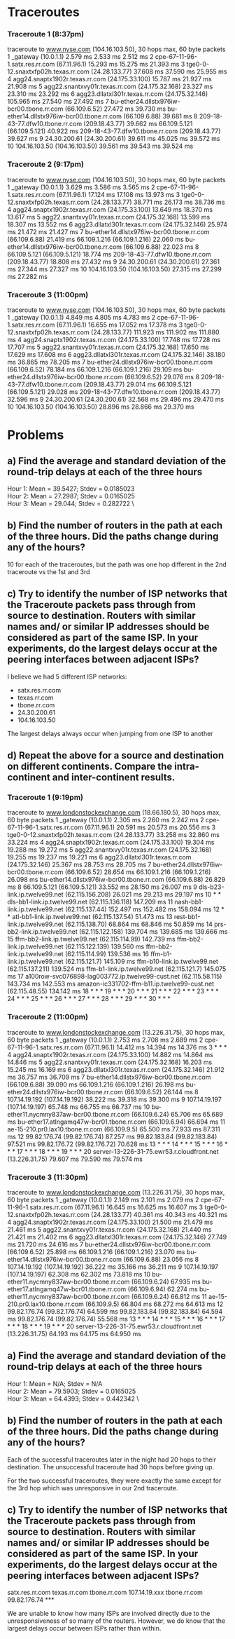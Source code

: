 # Traceroutes
### Traceroute 1 (8:37pm) 
traceroute to www.nyse.com (104.16.103.50), 30 hops max, 60 byte packets
 1  \_gateway (10.0.1.1)  2.579 ms  2.533 ms  2.512 ms
 2  cpe-67-11-96-1.satx.res.rr.com (67.11.96.1)  15.293 ms  15.275 ms  21.393 ms
 3  tge0-0-12.snaxtxfp02h.texas.rr.com (24.28.133.77)  37.608 ms  37.590 ms  25.955 ms
 4  agg24.snaptx1902r.texas.rr.com (24.175.33.100)  15.787 ms  21.927 ms  21.908 ms
 5  agg22.snantxvy01r.texas.rr.com (24.175.32.168)  23.327 ms  23.310 ms  23.292 ms
 6  agg23.dllatxl301r.texas.rr.com (24.175.32.146)  105.965 ms  27.540 ms  27.492 ms
 7  bu-ether24.dllstx976iw-bcr00.tbone.rr.com (66.109.6.52)  27.472 ms  39.730 ms bu-ether14.dllstx976iw-bcr00.tbone.rr.com (66.109.6.88)  39.681 ms
 8  209-18-43-77.dfw10.tbone.rr.com (209.18.43.77)  39.662 ms 66.109.5.121 (66.109.5.121)  40.922 ms 209-18-43-77.dfw10.tbone.rr.com (209.18.43.77)  39.627 ms
 9  24.30.200.61 (24.30.200.61)  39.611 ms  45.025 ms  39.572 ms
10  104.16.103.50 (104.16.103.50)  39.561 ms  39.543 ms  39.524 ms

### Traceroute 2 (9:17pm) 
traceroute to www.nyse.com (104.16.103.50), 30 hops max, 60 byte packets
 1  \_gateway (10.0.1.1)  3.629 ms  3.586 ms  3.565 ms
 2  cpe-67-11-96-1.satx.res.rr.com (67.11.96.1)  17.124 ms  17.108 ms  13.973 ms
 3  tge0-0-12.snaxtxfp02h.texas.rr.com (24.28.133.77)  38.771 ms  26.173 ms  38.736 ms
 4  agg24.snaptx1902r.texas.rr.com (24.175.33.100)  13.649 ms  18.370 ms  13.617 ms
 5  agg22.snantxvy01r.texas.rr.com (24.175.32.168)  13.599 ms  18.307 ms  13.552 ms
 6  agg23.dllatxl301r.texas.rr.com (24.175.32.146)  25.974 ms  21.472 ms  21.427 ms
 7  bu-ether14.dllstx976iw-bcr00.tbone.rr.com (66.109.6.88)  21.419 ms 66.109.1.216 (66.109.1.216)  22.060 ms bu-ether14.dllstx976iw-bcr00.tbone.rr.com (66.109.6.88)  22.023 ms
 8  66.109.5.121 (66.109.5.121)  18.774 ms 209-18-43-77.dfw10.tbone.rr.com (209.18.43.77)  18.808 ms  27.432 ms
 9  24.30.200.61 (24.30.200.61)  27.361 ms  27.344 ms  27.327 ms
10  104.16.103.50 (104.16.103.50)  27.315 ms  27.299 ms  27.282 ms

### Traceroute 3 (11:00pm) 
traceroute to www.nyse.com (104.16.103.50), 30 hops max, 60 byte packets
 1  \_gateway (10.0.1.1)  4.849 ms  4.805 ms  4.783 ms
 2  cpe-67-11-96-1.satx.res.rr.com (67.11.96.1)  16.655 ms  17.052 ms  17.378 ms
 3  tge0-0-12.snaxtxfp02h.texas.rr.com (24.28.133.77)  111.923 ms  111.902 ms  111.880 ms
 4  agg24.snaptx1902r.texas.rr.com (24.175.33.100)  17.748 ms  17.728 ms  17.707 ms
 5  agg22.snantxvy01r.texas.rr.com (24.175.32.168)  17.650 ms  17.629 ms  17.608 ms
 6  agg23.dllatxl301r.texas.rr.com (24.175.32.146)  38.180 ms  36.865 ms  78.205 ms
 7  bu-ether24.dllstx976iw-bcr00.tbone.rr.com (66.109.6.52)  78.184 ms 66.109.1.216 (66.109.1.216)  29.109 ms bu-ether24.dllstx976iw-bcr00.tbone.rr.com (66.109.6.52)  29.076 ms
 8  209-18-43-77.dfw10.tbone.rr.com (209.18.43.77)  29.014 ms 66.109.5.121 (66.109.5.121)  29.028 ms 209-18-43-77.dfw10.tbone.rr.com (209.18.43.77)  32.596 ms
 9  24.30.200.61 (24.30.200.61)  32.568 ms  29.496 ms  29.470 ms
10  104.16.103.50 (104.16.103.50)  28.896 ms  28.866 ms  29.370 ms


# Problems

## a) Find the average and standard deviation of the round-trip delays at each of the three hours
Hour 1: Mean = 39.5427; Stdev = 0.0185023 \
Hour 2: Mean = 27.2987; Stdev = 0.0165025 \
Hour 3: Mean = 29.044; Stdev = 0.282722 \

## b) Find the number of routers in the path at each of the three hours. Did the paths change during any of the hours?
10 for each of the traceroutes, but the path was one hop different in the 2nd traceroute vs the 1st and 3rd

## c) Try to identify the number of ISP networks that the Traceroute packets pass through from source to destination. Routers with similar names and/ or similar IP addresses should be considered as part of the same ISP. In your experiments, do the largest delays occur at the peering interfaces between adjacent ISPs?
I believe we had 5 different ISP networks:
- satx.res.rr.com
- texas.rr.com
- tbone.rr.com
- 24.30.200.61
- 104.16.103.50

The largest delays always occur when jumping from one ISP to another

## d) Repeat the above for a source and destination on different continents. Compare the intra-continent and inter-continent results.

### Traceroute 1 (9:19pm)
traceroute to www.londonstockexchange.com (18.66.180.5), 30 hops max, 60 byte packets
 1  \_gateway (10.0.1.1)  2.305 ms  2.260 ms  2.242 ms
 2  cpe-67-11-96-1.satx.res.rr.com (67.11.96.1)  20.591 ms  20.573 ms  20.556 ms
 3  tge0-0-12.snaxtxfp02h.texas.rr.com (24.28.133.77)  33.258 ms  32.860 ms  33.224 ms
 4  agg24.snaptx1902r.texas.rr.com (24.175.33.100)  19.304 ms  19.288 ms  19.272 ms
 5  agg22.snantxvy01r.texas.rr.com (24.175.32.168)  19.255 ms  19.237 ms  19.221 ms
 6  agg23.dllatxl301r.texas.rr.com (24.175.32.146)  25.367 ms  28.753 ms  28.705 ms
 7  bu-ether24.dllstx976iw-bcr00.tbone.rr.com (66.109.6.52)  28.654 ms 66.109.1.216 (66.109.1.216)  26.098 ms bu-ether14.dllstx976iw-bcr00.tbone.rr.com (66.109.6.88)  26.829 ms
 8  66.109.5.121 (66.109.5.121)  33.552 ms  28.150 ms  26.007 ms
 9  dls-b23-link.ip.twelve99.net (62.115.156.208)  26.021 ms  29.213 ms  29.197 ms
10  * * dls-bb1-link.ip.twelve99.net (62.115.136.118)  147.209 ms
11  nash-bb1-link.ip.twelve99.net (62.115.137.44)  152.497 ms  152.482 ms  158.094 ms
12  * * atl-bb1-link.ip.twelve99.net (62.115.137.54)  51.473 ms
13  rest-bb1-link.ip.twelve99.net (62.115.138.70)  68.864 ms  68.846 ms  50.859 ms
14  prs-bb2-link.ip.twelve99.net (62.115.122.158)  139.704 ms  139.685 ms  139.666 ms
15  ffm-bb2-link.ip.twelve99.net (62.115.114.99)  142.739 ms ffm-bb2-link.ip.twelve99.net (62.115.122.139)  139.560 ms ffm-bb2-link.ip.twelve99.net (62.115.114.99)  139.536 ms
16  ffm-b1-link.ip.twelve99.net (62.115.121.7)  145.109 ms ffm-b10-link.ip.twelve99.net (62.115.137.211)  139.524 ms ffm-b1-link.ip.twelve99.net (62.115.121.7)  145.075 ms
17  a100row-svc076898-lag003772.ip.twelve99-cust.net (62.115.58.115)  143.734 ms  142.553 ms amazon-ic331702-ffm-b11.ip.twelve99-cust.net (62.115.48.55)  134.142 ms
18  * * *
19  * * *
20  * * *
21  * * *
22  * * *
23  * * *
24  * * *
25  * * *
26  * * *
27  * * *
28  * * *
29  * * *
30  * * *

### Traceroute 2 (11:00pm)
traceroute to www.londonstockexchange.com (13.226.31.75), 30 hops max, 60 byte packets
 1  \_gateway (10.0.1.1)  2.753 ms  2.708 ms  2.689 ms
 2  cpe-67-11-96-1.satx.res.rr.com (67.11.96.1)  14.412 ms  14.394 ms  14.376 ms
 3  * * *
 4  agg24.snaptx1902r.texas.rr.com (24.175.33.100)  14.882 ms  14.864 ms  14.846 ms
 5  agg22.snantxvy01r.texas.rr.com (24.175.32.168)  16.203 ms  15.245 ms  16.169 ms
 6  agg23.dllatxl301r.texas.rr.com (24.175.32.146)  21.912 ms  36.757 ms  36.709 ms
 7  bu-ether14.dllstx976iw-bcr00.tbone.rr.com (66.109.6.88)  39.090 ms 66.109.1.216 (66.109.1.216)  26.198 ms bu-ether24.dllstx976iw-bcr00.tbone.rr.com (66.109.6.52)  26.144 ms
 8  107.14.19.192 (107.14.19.192)  38.222 ms  39.318 ms  39.300 ms
 9  107.14.19.197 (107.14.19.197)  65.748 ms  66.755 ms  66.737 ms
10  bu-ether11.nycmny837aw-bcr00.tbone.rr.com (66.109.6.24)  65.706 ms  65.689 ms bu-ether17.atlngamq47w-bcr01.tbone.rr.com (66.109.6.94)  66.694 ms
11  ae-15-210.pr0.lax10.tbone.rr.com (66.109.9.5)  65.500 ms  77.933 ms  87.311 ms
12  99.82.176.74 (99.82.176.74)  87.257 ms 99.82.183.84 (99.82.183.84)  97.521 ms 99.82.176.72 (99.82.176.72)  70.628 ms
13  * * *
14  * * *
15  * * *
16  * * *
17  * * *
18  * * *
19  * * *
20  server-13-226-31-75.ewr53.r.cloudfront.net (13.226.31.75)  79.607 ms  79.590 ms  79.574 ms

### Traceroute 3 (11:30pm)
traceroute to www.londonstockexchange.com (13.226.31.75), 30 hops max, 60 byte packets
 1  \_gateway (10.0.1.1)  2.149 ms  2.101 ms  2.079 ms
 2  cpe-67-11-96-1.satx.res.rr.com (67.11.96.1)  16.645 ms  16.625 ms  16.607 ms
 3  tge0-0-12.snaxtxfp02h.texas.rr.com (24.28.133.77)  40.361 ms  40.343 ms  40.321 ms
 4  agg24.snaptx1902r.texas.rr.com (24.175.33.100)  21.500 ms  21.479 ms  21.461 ms
 5  agg22.snantxvy01r.texas.rr.com (24.175.32.168)  21.440 ms  21.421 ms  21.402 ms
 6  agg23.dllatxl301r.texas.rr.com (24.175.32.146)  27.749 ms  21.720 ms  24.616 ms
 7  bu-ether24.dllstx976iw-bcr00.tbone.rr.com (66.109.6.52)  25.898 ms 66.109.1.216 (66.109.1.216)  23.070 ms bu-ether14.dllstx976iw-bcr00.tbone.rr.com (66.109.6.88)  23.056 ms
 8  107.14.19.192 (107.14.19.192)  36.222 ms  35.166 ms  36.211 ms
 9  107.14.19.197 (107.14.19.197)  62.308 ms  62.302 ms  73.818 ms
10  bu-ether11.nycmny837aw-bcr00.tbone.rr.com (66.109.6.24)  67.935 ms bu-ether17.atlngamq47w-bcr01.tbone.rr.com (66.109.6.94)  62.274 ms bu-ether11.nycmny837aw-bcr00.tbone.rr.com (66.109.6.24)  66.812 ms
11  ae-15-210.pr0.lax10.tbone.rr.com (66.109.9.5)  66.804 ms  68.272 ms  64.613 ms
12  99.82.176.74 (99.82.176.74)  64.599 ms 99.82.183.84 (99.82.183.84)  64.594 ms 99.82.176.74 (99.82.176.74)  55.568 ms
13  * * *
14  * * *
15  * * *
16  * * *
17  * * *
18  * * *
19  * * *
20  server-13-226-31-75.ewr53.r.cloudfront.net (13.226.31.75)  64.193 ms  64.175 ms  64.950 ms

## a) Find the average and standard deviation of the round-trip delays at each of the three hours
Hour 1: Mean = N/A; Stdev = N/A \
Hour 2: Mean = 79.5903; Stdev = 0.0165025 \
Hour 3: Mean = 64.4393; Stdev = 0.442342 \

## b) Find the number of routers in the path at each of the three hours. Did the paths change during any of the hours?
Each of the successful traceroutes later in the night had 20 hops to their destination. The unsuccessful traceroute had 30 hops before giving up.

For the two successful traceroutes, they were exactly the same except for the 3rd hop which was unresponsive in our 2nd traceroute.

## c) Try to identify the number of ISP networks that the Traceroute packets pass through from source to destination. Routers with similar names and/ or similar IP addresses should be considered as part of the same ISP. In your experiments, do the largest delays occur at the peering interfaces between adjacent ISPs?
satx.res.rr.com
texas.rr.com
tbone.rr.com
107.14.19.xxx
tbone.rr.com
99.82.176.74
\*\*\*

We are unable to know how many ISPs are involved directly due to the unresponsiveness of so many of the routers. However, we do know that the largest delays occur between ISPs rather than within.

